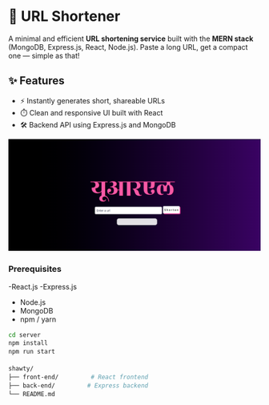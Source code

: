 # 🔗 URL Shortener

A minimal and efficient **URL shortening service** built with the **MERN stack** (MongoDB, Express.js, React, Node.js). Paste a long URL, get a compact one — simple as that!

## ✨ Features

- ⚡ Instantly generates short, shareable URLs
- ⏱️ Clean and responsive UI built with React
- 🛠️ Backend API using Express.js and MongoDB

![](https://github.com/yupAyush/UrlShortner/blob/main/Screenshot%202025-06-13%20191910.png)


### Prerequisites
-React.js
-Express.js
- Node.js
- MongoDB 
- npm / yarn


```bash
cd server
npm install
npm run start

shawty/
├── front-end/         # React frontend
├── back-end/         # Express backend
└── README.md


